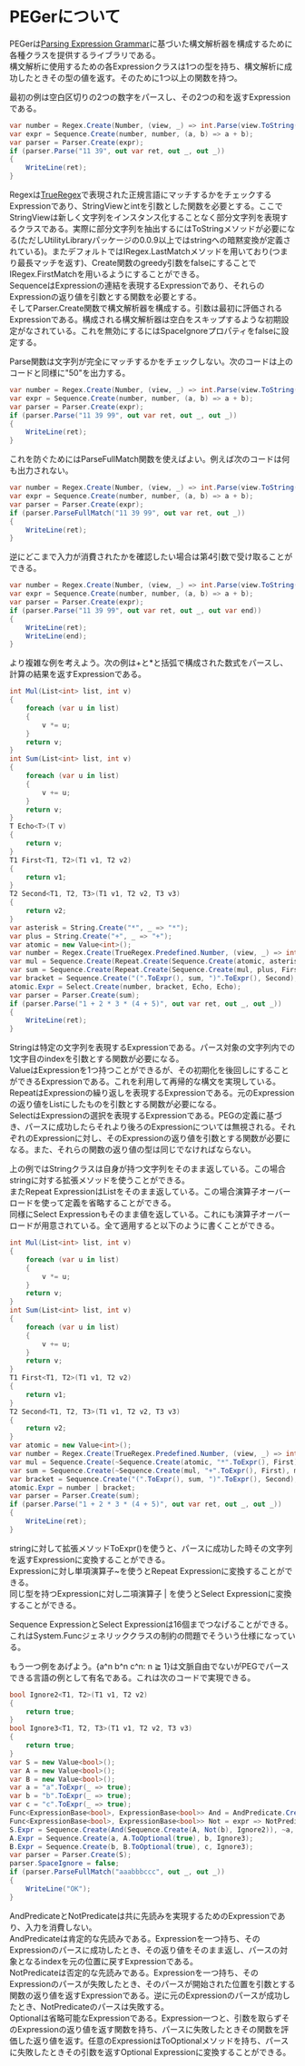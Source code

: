 # PEGerについて
PEGerは[Parsing Expression Grammar](https://ja.wikipedia.org/wiki/Parsing_Expression_Grammar)に基づいた構文解析器を構成するために各種クラスを提供するライブラリである。  
構文解析に使用するための各Expressionクラスは1つの型を持ち、構文解析に成功したときその型の値を返す。そのために1つ以上の関数を持つ。

最初の例は空白区切りの2つの数字をパースし、その2つの和を返すExpressionである。
```csharp
var number = Regex.Create(Number, (view, _) => int.Parse(view.ToString()));
var expr = Sequence.Create(number, number, (a, b) => a + b);
var parser = Parser.Create(expr);
if (parser.Parse("11 39", out var ret, out _, out _))
{
    WriteLine(ret);
}
```
Regexは[TrueRegex](https://github.com/plasma-effect/TrueRegex)で表現された正規言語にマッチするかをチェックするExpressionであり、StringViewとintを引数とした関数を必要とする。ここでStringViewは新しく文字列をインスタンス化することなく部分文字列を表現するクラスである。実際に部分文字列を抽出するにはToStringメソッドが必要になる(ただしUtilityLibraryパッケージの0.0.9以上ではstringへの暗黙変換が定義されている)。またデフォルトではIRegex.LastMatchメソッドを用いており(つまり最長マッチを返す)、Create関数のgreedy引数をfalseにすることでIRegex.FirstMatchを用いるようにすることができる。  
SequenceはExpressionの連結を表現するExpressionであり、それらのExpressionの返り値を引数とする関数を必要とする。  
そしてParser.Create関数で構文解析器を構成する。引数は最初に評価されるExpressionである。構成される構文解析器は空白をスキップするような初期設定がなされている。これを無効にするにはSpaceIgnoreプロパティをfalseに設定する。

Parse関数は文字列が完全にマッチするかをチェックしない。次のコードは上のコードと同様に"50"を出力する。
```csharp
var number = Regex.Create(Number, (view, _) => int.Parse(view.ToString()));
var expr = Sequence.Create(number, number, (a, b) => a + b);
var parser = Parser.Create(expr);
if (parser.Parse("11 39 99", out var ret, out _, out _))
{
    WriteLine(ret);
}
```
これを防ぐためにはParseFullMatch関数を使えばよい。例えば次のコードは何も出力されない。
```csharp
var number = Regex.Create(Number, (view, _) => int.Parse(view.ToString()));
var expr = Sequence.Create(number, number, (a, b) => a + b);
var parser = Parser.Create(expr);
if (parser.ParseFullMatch("11 39 99", out var ret, out _))
{
    WriteLine(ret);
}
```
逆にどこまで入力が消費されたかを確認したい場合は第4引数で受け取ることができる。
```csharp
var number = Regex.Create(Number, (view, _) => int.Parse(view.ToString()));
var expr = Sequence.Create(number, number, (a, b) => a + b);
var parser = Parser.Create(expr);
if (parser.Parse("11 39 99", out var ret, out _, out var end))
{
    WriteLine(ret);
    WriteLine(end);
}
```
より複雑な例を考えよう。次の例は\+と\*と括弧で構成された数式をパースし、計算の結果を返すExpressionである。
```csharp
int Mul(List<int> list, int v)
{
    foreach (var u in list)
    {
        v *= u;
    }
    return v;
}
int Sum(List<int> list, int v)
{
    foreach (var u in list)
    {
        v += u;
    }
    return v;
}
T Echo<T>(T v)
{
    return v;
}
T1 First<T1, T2>(T1 v1, T2 v2)
{
    return v1;
}
T2 Second<T1, T2, T3>(T1 v1, T2 v2, T3 v3)
{
    return v2;
}
var asterisk = String.Create("*", _ => "*");
var plus = String.Create("+", _ => "+");
var atomic = new Value<int>();
var number = Regex.Create(TrueRegex.Predefined.Number, (view, _) => int.Parse(view.ToString()));
var mul = Sequence.Create(Repeat.Create(Sequence.Create(atomic, asterisk, First), Echo), atomic, Mul);
var sum = Sequence.Create(Repeat.Create(Sequence.Create(mul, plus, First), Echo), mul, Sum);
var bracket = Sequence.Create("(".ToExpr(), sum, ")".ToExpr(), Second);
atomic.Expr = Select.Create(number, bracket, Echo, Echo);
var parser = Parser.Create(sum);
if (parser.Parse("1 + 2 * 3 * (4 + 5)", out var ret, out _, out _))
{
    WriteLine(ret);
}
```
Stringは特定の文字列を表現するExpressionである。パース対象の文字列内での1文字目のindexを引数とする関数が必要になる。  
ValueはExpressionを1つ持つことができるが、その初期化を後回しにすることができるExpressionである。これを利用して再帰的な構文を実現している。  
RepeatはExpressionの繰り返しを表現するExpressionである。元のExpressionの返り値をListにしたものを引数とする関数が必要になる。  
SelectはExpressionの選択を表現するExpressionである。PEGの定義に基づき、パースに成功したらそれより後ろのExpressionについては無視される。それぞれのExpressionに対し、そのExpressionの返り値を引数とする関数が必要になる。また、それらの関数の返り値の型は同じでなければならない。

上の例ではStringクラスは自身が持つ文字列をそのまま返している。この場合stringに対する拡張メソッドを使うことができる。  
またRepeat ExpressionはListをそのまま返している。この場合演算子オーバーロードを使って定義を省略することができる。  
同様にSelect Expressionもそのまま値を返している。これにも演算子オーバーロードが用意されている。全て適用すると以下のように書くことができる。
```csharp
int Mul(List<int> list, int v)
{
    foreach (var u in list)
    {
        v *= u;
    }
    return v;
}
int Sum(List<int> list, int v)
{
    foreach (var u in list)
    {
        v += u;
    }
    return v;
}
T1 First<T1, T2>(T1 v1, T2 v2)
{
    return v1;
}
T2 Second<T1, T2, T3>(T1 v1, T2 v2, T3 v3)
{
    return v2;
}
var atomic = new Value<int>();
var number = Regex.Create(TrueRegex.Predefined.Number, (view, _) => int.Parse(view.ToString()));
var mul = Sequence.Create(~Sequence.Create(atomic, "*".ToExpr(), First), atomic, Mul);
var sum = Sequence.Create(~Sequence.Create(mul, "+".ToExpr(), First), mul, Sum);
var bracket = Sequence.Create("(".ToExpr(), sum, ")".ToExpr(), Second);
atomic.Expr = number | bracket;
var parser = Parser.Create(sum);
if (parser.Parse("1 + 2 * 3 * (4 + 5)", out var ret, out _, out _))
{
    WriteLine(ret);
}
```
stringに対して拡張メソッドToExpr()を使うと、パースに成功した時その文字列を返すExpressionに変換することができる。  
Expressionに対し単項演算子\~を使うとRepeat Expressionに変換することができる。  
同じ型を持つExpressionに対し二項演算子 \| を使うとSelect Expressionに変換することができる。

Sequence ExpressionとSelect Expressionは16個までつなげることができる。これはSystem.Funcジェネリッククラスの制約の問題でそういう仕様になっている。

もう一つ例をあげよう。{a^n b^n c^n: n ≧ 1}は文脈自由でないがPEGでパースできる言語の例として有名である。これは次のコードで実現できる。
```csharp
bool Ignore2<T1, T2>(T1 v1, T2 v2)
{
    return true;
}
bool Ignore3<T1, T2, T3>(T1 v1, T2 v2, T3 v3)
{
    return true;
}
var S = new Value<bool>();
var A = new Value<bool>();
var B = new Value<bool>();
var a = "a".ToExpr(_ => true);
var b = "b".ToExpr(_ => true);
var c = "c".ToExpr(_ => true);
Func<ExpressionBase<bool>, ExpressionBase<bool>> And = AndPredicate.Create;
Func<ExpressionBase<bool>, ExpressionBase<bool>> Not = expr => NotPredicate.Create(expr, _ => true);
S.Expr = Sequence.Create(And(Sequence.Create(A, Not(b), Ignore2)), ~a, B, Ignore3);
A.Expr = Sequence.Create(a, A.ToOptional(true), b, Ignore3);
B.Expr = Sequence.Create(b, B.ToOptional(true), c, Ignore3);
var parser = Parser.Create(S);
parser.SpaceIgnore = false;
if (parser.ParseFullMatch("aaabbbccc", out _, out _))
{
    WriteLine("OK");
}
```
AndPredicateとNotPredicateは共に先読みを実現するためのExpressionであり、入力を消費しない。  
AndPredicateは肯定的な先読みである。Expressionを一つ持ち、そのExpressionのパースに成功したとき、その返り値をそのまま返し、パースの対象となるindexを元の位置に戻すExpressionである。  
NotPredicateは否定的な先読みである。Expressionを一つ持ち、そのExpressionのパースが失敗したとき、そのパースが開始された位置を引数とする関数の返り値を返すExpressionである。逆に元のExpressionのパースが成功したとき、NotPredicateのパースは失敗する。  
Optionalは省略可能なExpressionである。Expression一つと、引数を取らずそのExpressionの返り値を返す関数を持ち、パースに失敗したときその関数を評価した返り値を返す。任意のExpressionはToOptionalメソッドを持ち、パースに失敗したときその引数を返すOptional Expressionに変換することができる。